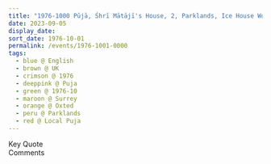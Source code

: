```yaml
---
title: "1976-1000 Pūjā, Śhrī Mātājī's House, 2, Parklands, Ice House Wood, Hurst Green, Oxted, Surrey, UK (month not sure, also listed as 1974 or 1975)"
date: 2023-09-05
display_date: 
sort_date: 1976-10-01
permalink: /events/1976-1001-0000
tags:
  - blue @ English
  - brown @ UK
  - crimson @ 1976
  - deeppink @ Puja
  - green @ 1976-10
  - maroon @ Surrey
  - orange @ Oxted
  - peru @ Parklands
  - red @ Local Puja
---
```


<wave-list>
  <list-title color="green" width="75">Key Quote</list-title>
  <list-item color="BlanchedAlmond"  width="200"></list-item>
  <list-item color="Lavender"></list-item>
  <list-item color="BlanchedAlmond"></list-item>
</wave-list>

<br>

<wave-list>
  <list-title color="green" width="75">Comments</list-title>
  <list-item color="BlanchedAlmond"  width="200"></list-item>
  <list-item color="Lavender"></list-item>
  <list-item color="BlanchedAlmond"></list-item>
</wave-list>